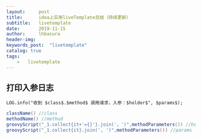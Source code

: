 ```yaml
---  
layout:     post
title:      idea上实用liveTemplate总结（持续更新）
subtitle:   livetemplate
date:       2019-11-15
author:     lhbasura
header-img: 
keywords_post:  "livetemplate"
catalog: true
tags:
    -   livetemplate
---  
```


## 打印入参日志

`LOG.info("收到 $class$.$method$ 调用请求，入参：$holder$", $params$);`

```groovy
className() //class
methodName() //method
groovyScript("_1.collect{it+'={}'}.join('，')",methodParameters()) //holder
groovyScript("_1.collect{it}.join(', ')",methodParameters()) //params
```
